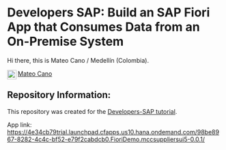 # Developers SAP: Build an SAP Fiori App that Consumes Data from an On-Premise System


Hi there, this is Mateo Cano / Medellín (Colombia).

<a href="https://www.linkedin.com/in/mateocanoc/">
  <img align="left" alt="Mateo Cano LinkedIn" width="22px" src="https://raw.githubusercontent.com/peterthehan/peterthehan/master/assets/linkedin.svg" />
  Mateo Cano
</a><br>


## Repository Information:

This repository was created for the [Developers-SAP tutorial](https://developers.sap.com/group.appstudio-fiori.html). 

App link: https://4e34cb79trial.launchpad.cfapps.us10.hana.ondemand.com/98be8967-8282-4c4c-bf52-e79f2cabdcb0.FioriDemo.mccsuppliersui5-0.0.1/

